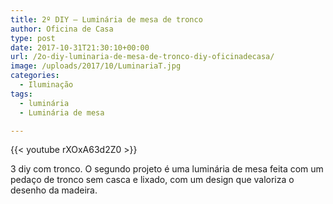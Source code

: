 ```yaml
---
title: 2º DIY – Luminária de mesa de tronco
author: Oficina de Casa
type: post
date: 2017-10-31T21:30:10+00:00
url: /2o-diy-luminaria-de-mesa-de-tronco-diy-oficinadecasa/
image: /uploads/2017/10/LuminariaT.jpg
categories:
  - Iluminação
tags:
  - luminária
  - Luminária de mesa

---
```

{{< youtube rXOxA63d2Z0 >}}

3 diy com tronco. O segundo projeto é uma luminária de mesa feita com um pedaço de tronco sem casca e lixado, com um design que valoriza o desenho da madeira.
